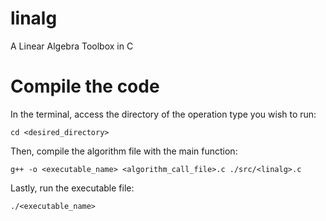 # linalg
A Linear Algebra Toolbox in C

# Compile the code
In the terminal, access the directory of the operation type you wish to run:
```
cd <desired_directory>
```

Then, compile the algorithm file with the main function:
```
g++ -o <executable_name> <algorithm_call_file>.c ./src/<linalg>.c
```

Lastly, run the executable file:
```
./<executable_name>
```
